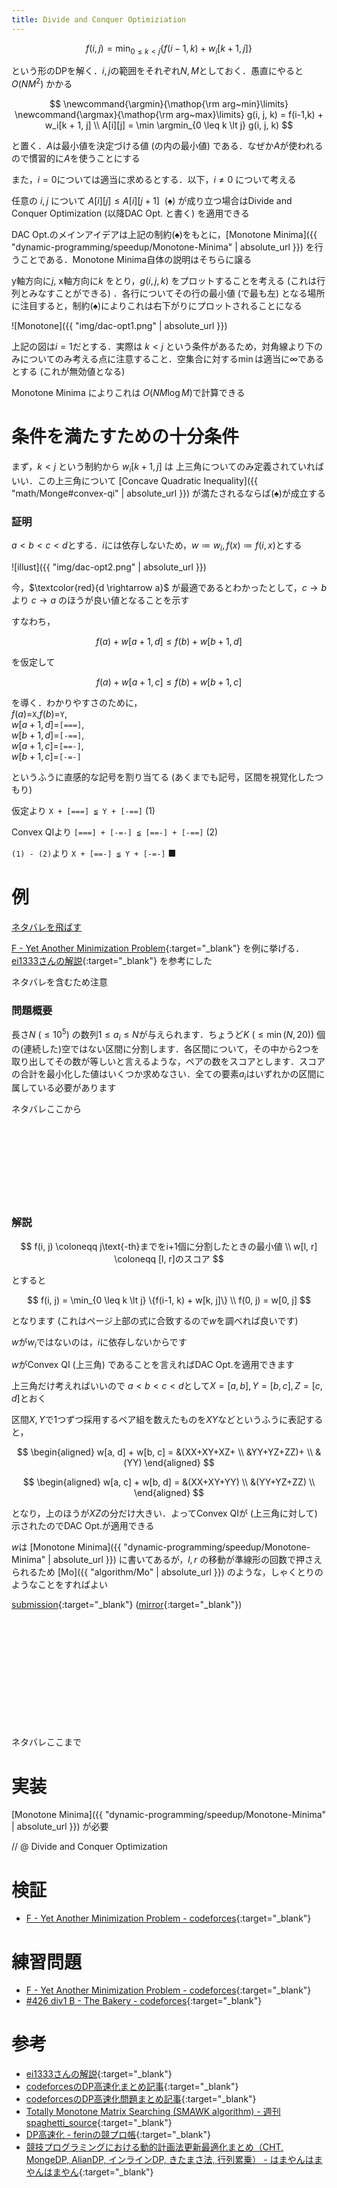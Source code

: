 ```yaml
---
title: Divide and Conquer Optimiziation
---
```


$$f(i, j) = \min_{0 \leq k \lt j}\{f(i-1,k)+w_i[k+1,j]\}$$

という形のDPを解く．$i,j$の範囲をそれぞれ$N, M$としておく．愚直にやると $O(NM^2)$ かかる

$$
\newcommand{\argmin}{\mathop{\rm arg~min}\limits}
\newcommand{\argmax}{\mathop{\rm arg~max}\limits}
g(i, j, k) = f(i-1,k) + w_i[k + 1, j] \\
A[i][j] = \min \argmin_{0 \leq k \lt j} g(i, j, k)
$$

と置く．$A$は最小値を決定づける値 (の内の最小値) である．なぜか$A$が使われるので慣習的に$A$を使うことにする

また，$i=0$については適当に求めるとする．以下，$i\not = 0$ について考える

任意の $i, j$ について $A[i][j] \leq A[i][j+1]~~(\spadesuit)$ が成り立つ場合はDivide and Conquer Optimization (以降DAC Opt. と書く) を適用できる

DAC Opt.のメインアイデアは上記の制約$(\spadesuit)$をもとに，[Monotone Minima]({{ "dynamic-programming/speedup/Monotone-Minima" | absolute_url }}) を行うことである．Monotone Minima自体の説明はそちらに譲る

y軸方向に$j$, x軸方向に$k$ をとり，$g(i, j, k)$ をプロットすることを考える (これは行列とみなすことができる) ．各行についてその行の最小値 (で最も左) となる場所に注目すると，制約$(\spadesuit)$によりこれは右下がりにプロットされることになる

![Monotone]({{ "img/dac-opt1.png" | absolute_url }})

上記の図は$i = 1$だとする．実際は $k \lt j$ という条件があるため，対角線より下のみについてのみ考える点に注意すること．空集合に対する$\min$は適当に$\infty$であるとする (これが無効値となる)

Monotone Minima によりこれは $O(N M \log M)$で計算できる

# 条件を満たすための十分条件

まず，$k \lt j$ という制約から $w_i[k + 1, j]$ は 上三角についてのみ定義されていればいい．この上三角について [Concave Quadratic Inequality]({{ "math/Monge#convex-qi" | absolute_url }}) が満たされるならば$(\spadesuit)$が成立する

### 証明

$a \lt b \lt c \lt d$とする．$i$には依存しないため，$w \coloneqq w_i, f(x) \coloneqq f(i, x)$とする

![illust]({{ "img/dac-opt2.png" | absolute_url }})

今，$\textcolor{red}{d \rightarrow a}$ が最適であるとわかったとして，$c \rightarrow b$ より $c \rightarrow a$ のほうが良い値となることを示す

すなわち，

$$
f(a) + w[a + 1, d] \leq f(b) + w[b+1,d]
$$

を仮定して

$$
f(a) + w[a + 1, c] \leq f(b) + w[b+1,c]
$$

を導く．わかりやすさのために，  
$f(a)=$`X`,$f(b)=$`Y`,  
$w[a+1, d]=$`[===]`,  
$w[b+1, d]=$`[-==]`,  
$w[a+1, c]=$`[==-]`,  
$w[b+1, c]=$`[-=-]`

というふうに直感的な記号を割り当てる (あくまでも記号，区間を視覚化したつもり)

仮定より `X + [===] ≦ Y + [-==]` (1)

Convex QIより `[===] + [-=-] ≦ [==-] + [-==]` (2)

`(1) - (2)`より `X + [==-] ≦ Y + [-=-]` ■


# 例

[ネタバレを飛ばす](#実装)

[F - Yet Another Minimization Problem](https://codeforces.com/contest/868/problem/F){:target="_blank"} を例に挙げる．[ei1333さんの解説](https://ei1333.hateblo.jp/entry/2017/10/06/115551){:target="_blank"} を参考にした

ネタバレを含むため注意

### 問題概要

長さ$N~(\leq10^5)$ の数列$1 \leq a_i \leq N$が与えられます．ちょうど$K ~(\leq \min(N, 20))$ 個の(連続した)空ではない区間に分割します．各区間について，その中から2つを取り出してその数が等しいと言えるような，ペアの数をスコアとします．スコアの合計を最小化した値はいくつか求めなさい．全ての要素$a_i$はいずれかの区間に属している必要があります

ネタバレここから
<br>
<br>
<br>
<br>
<br>
<br>
<br>
<br>
<br>

### 解説

$$
f(i, j) \coloneqq j\text{-th}までをi+1個に分割したときの最小値 \\
w[l, r] \coloneqq [l, r]のスコア
$$

とすると

$$
f(i, j) = \min_{0 \leq k \lt j} \{f(i-1, k) + w[k, j]\} \\
f(0, j) = w[0, j]
$$

となります (これはページ上部の式に合致するので$w$を調べれば良いです)

$w$が$w_i$ではないのは，$i$に依存しないからです

$w$がConvex QI (上三角) であることを言えればDAC Opt.を適用できます

上三角だけ考えればいいので $a \lt b \lt c \lt d$として$X = [a, b], Y = [b, c], Z = [c, d]$とおく

区間$X, Y$で1つずつ採用するペア組を数えたものを$XY$などというふうに表記すると，

$$
\begin{aligned}
w[a, d] + w[b, c] = 
&(XX+XY+XZ+ \\
&YY+YZ+ZZ)+ \\
&(YY)
\end{aligned}
$$

$$
\begin{aligned}
w[a, c] + w[b, d] = 
&(XX+XY+YY) \\
&(YY+YZ+ZZ) \\
\end{aligned}
$$

となり，上のほうが$XZ$の分だけ大きい．よってConvex QIが (上三角に対して) 示されたのでDAC Opt.が適用できる

$w$は [Monotone Minima]({{ "dynamic-programming/speedup/Monotone-Minima" | absolute_url }}) に書いてあるが，$l, r$ の移動が準線形の回数で押さえられるため [Mo]({{ "algorithm/Mo" | absolute_url }}) のような，しゃくとりのようなことをすればよい

[submission](https://codeforces.com/contest/868/submission/48876868){:target="_blank"} ([mirror](https://gist.github.com/LumaKernel/2701c70245296cb9a3932d8885ab1efb){:target="_blank"})

<br>
<br>
<br>
<br>
<br>
<br>
<br>
<br>
<br>
<br>
<br>
ネタバレここまで

# 実装

[Monotone Minima]({{ "dynamic-programming/speedup/Monotone-Minima" | absolute_url }}) が必要

// @ Divide and Conquer Optimization

# 検証

* [F - Yet Another Minimization Problem - codeforces](https://codeforces.com/contest/868/submission/48876868){:target="_blank"}<!--_-->

# 練習問題

* [F - Yet Another Minimization Problem - codeforces](https://codeforces.com/contest/868/problem/F){:target="_blank"}<!--_-->
* [#426 div1 B - The Bakery - codeforces](https://codeforces.com/contest/833/problem/B){:target="_blank"}<!--_-->

# 参考

* [ei1333さんの解説](https://ei1333.hateblo.jp/entry/2017/10/06/115551){:target="_blank"}<!--_-->
* [codeforcesのDP高速化まとめ記事](https://codeforces.com/blog/entry/8219#comment-139242){:target="_blank"}<!--_-->
* [codeforcesのDP高速化問題まとめ記事](https://codeforces.com/blog/entry/47932){:target="_blank"}<!--_-->
* [Totally Monotone Matrix Searching (SMAWK algorithm) - 週刊 spaghetti_source](https://topcoder.g.hatena.ne.jp/spaghetti_source/20120923/1348327542){:target="_blank"}<!--_-->
* [DP高速化 - ferinの競プロ帳](https://ferin-tech.hatenablog.com/entry/2018/02/23/071343){:target="_blank"}<!--_-->
* [競技プログラミングにおける動的計画法更新最適化まとめ（CHT, MongeDP, AlianDP, インラインDP, きたまさ法, 行列累乗） - はまやんはまやんはまやん](https://www.hamayanhamayan.com/entry/2017/03/20/234711){:target="_blank"}<!--_-->


